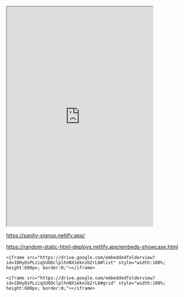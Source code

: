 <iframe src="https://archive.org/" comp-type="feed" width="400" height="600"></iframe>

https://sanity-signup.netlify.app/

https://random-static-html-deploys.netlify.app/embeds-showcase.html

    <iframe src="https://drive.google.com/embeddedfolderview?id=1DHyQsPLziqSUODclplhnNX1eknzbZrL8#list" style="width:100%; height:600px; border:0;"></iframe>

    <iframe src="https://drive.google.com/embeddedfolderview?id=1DHyQsPLziqSUODclplhnNX1eknzbZrL8#grid" style="width:100%; height:600px; border:0;"></iframe>
